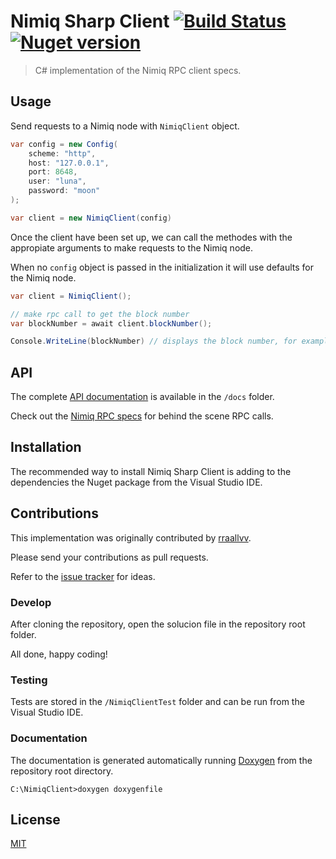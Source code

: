 # Nimiq Sharp Client [![Build Status](https://travis-ci.org/rraallvv/NimiqClientSharp.svg?branch=master)](https://travis-ci.org/rraallvv/NimiqClientSharp) [![Nuget version](https://img.shields.io/nuget/v/NimiqClient)](https://www.nuget.org/packages/NimiqClient/)

> C# implementation of the Nimiq RPC client specs.

## Usage

Send requests to a Nimiq node with `NimiqClient` object.

```c#
var config = new Config(
    scheme: "http",
    host: "127.0.0.1",
    port: 8648,
    user: "luna",
    password: "moon"
);

var client = new NimiqClient(config)
```

Once the client have been set up, we can call the methodes with the appropiate arguments to make requests to the Nimiq node.

When no `config` object is passed in the initialization it will use defaults for the Nimiq node.

```c#
var client = NimiqClient();

// make rpc call to get the block number
var blockNumber = await client.blockNumber();

Console.WriteLine(blockNumber) // displays the block number, for example 748883
```

## API

The complete [API documentation](docs) is available in the `/docs` folder.

Check out the [Nimiq RPC specs](https://github.com/nimiq/core-js/wiki/JSON-RPC-API) for behind the scene RPC calls.

## Installation

The recommended way to install Nimiq Sharp Client is adding to the dependencies the Nuget package from the Visual Studio IDE.

## Contributions

This implementation was originally contributed by [rraallvv](https://github.com/rraallvv/).

Please send your contributions as pull requests.

Refer to the [issue tracker](https://github.com/rraallvv/NimiqClientSharp/issues) for ideas.

### Develop

After cloning the repository, open the solucion file in the repository root folder.

All done, happy coding!

### Testing

Tests are stored in the `/NimiqClientTest` folder and can be run from the Visual Studio IDE.

### Documentation

The documentation is generated automatically running [Doxygen](https://www.doxygen.nl/download.html#srcbin) from the repository root directory.

```
C:\NimiqClient>doxygen doxygenfile
```

## License

[MIT](LICENSE)
